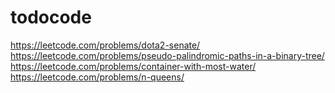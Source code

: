 # todocode
https://leetcode.com/problems/dota2-senate/
https://leetcode.com/problems/pseudo-palindromic-paths-in-a-binary-tree/
https://leetcode.com/problems/container-with-most-water/
https://leetcode.com/problems/n-queens/
